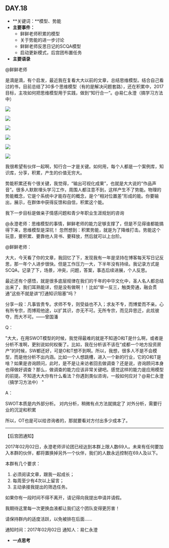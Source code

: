 ## DAY.18
+ **关键词：**模型、势能
+ **主要事件：**
    + 鲜鲜老师积累的模型
    + 关于势能的进一步讨论
    + 鲜鲜老师反思日记的SCQA模型
    + 启动更新模式，后宫团布置任务
+ **主要语录**

@鲜鲜老师

是滴是滴，有个启发，最近我在复看大大以前的文章，总结思维模型。结合自己看过的书，目前总结了30多个思维模型（有的是解决问题套路），还在积累中，2017目标，主攻如何把思维模型用于实践，做到“知行合一”。@易仁永澄（搞学习方法中） 

![](./_image/b6ad9752650bb2027df70963811f101.jpg)


![](./_image/244725adfdc507d9bda895215e3755e.jpg)


![](./_image/c67f2cb37937829fe0b948a71c1dd59.jpg)

![](./_image/b4f7d0ed09c21ff4c6974e5a4934733.jpg)


![](./_image/1c2c0bce2f00e548a33ad597ad81ca0.jpg)


![](./_image/6e82f4cedccbd750fb76d9abc995e5d.jpg)

我很希望有伙伴一起啊，知行合一才是关键。如何用，每个人都是一个案例库，知识库，分享，积累，产生的价值无穷大。

势能积累还有个很关键，我觉得，“输出可视化成果”，也就是大大说的“作品声音”。很多人默默埋头学习工作，周围人都注意不到，这样产生不了势能。物理的势能概念，它是个系统中才能存在的概念，是个“相对位置差”形成的能。你要输出，展示，在群体中获得反馈和自信，积累这个能。

我下一步目标是做亲子情感问题和青少年职业生涯规划的咨询

@永澄老师：思维模型的事情，鲜鲜老师的能力足够支撑了，但是不见得谁都能搞得下来，思维模型是深坑！
忽然想到：积累势能，就是为了降维打击。势能这个玩意，要积累、要靠他人背书、要释放，然后就可以上台阶。

@鲜鲜老师：

大大，今天看了你的文章，我回忆了下，发现我有一年是坚持在博客每天写日记反思，那一年个人进步很快。但是工作压力一大，下半年没有持续。我记录方式是SCQA，记录了下，场景，冲突，问题，答案，事态后续进展，个人反思。

最近还有个感悟，就是很多底层规律在我们的千年的中华文化中，圣人名人都总结出来了，我们耳熟能详，但是没有做啊！！比如“举一反三，触类旁通，融会贯通”这些不就是讲“打通知识阻塞”吗？

分享一段：凡事皆贵专。求师不专，则受益也不入；求友不专，而博爱而不亲。心有所专宗，而博观他途，以扩其识，亦无不可。无所专宗，而见异思迁，此炫彼夺，而大不可。——曾国潘

Q：

"大大，在用SWOT模型的时候，我觉得最难的就是不知道O和T是什么啊，或者是分析不准啊，更别说如何权衡了。比如，我在分析该不该在“成都一个地方投资房产”的时候，SW都还好，可是O和T想不到啊。所以，我想，很多人不是不会模型，而是他分析不出内涵。比如一个人想跳槽，进入一个新的行业，它的O和T是啥？如果是咨询顾问，此时，是不是让来访者回去做调查？还是说，咨询顾问本身也得做好调查？那么，做调查的能力应该非常关键吧。感觉这样的能力是应用模型的前提。不知道大大你有什么看法？你遇到类似咨询，一般如何应对？@易仁永澄（搞学习方法中） "

A：

SWOT本质是内外部分析。
对内分析，稍微有点方法就搞定了
对外分析，需要行业的沉淀和积累

所以，OT也是可以给咨询者的，那就要看对方付出多少成本了。

-------

【后宫团通知】

2017年02月02日，永澄老师评论团已经达到本群上限人数69人。未来有任何要加入本群的伙伴，都将置换掉另外一个伙伴，我们的人数永远控制在69人及以下。

本群有几个要求：
1. 必须阅读文章，跟我一起成长；
2. 每周至少有4次以上留言；
3. 主动承接我提出的筛选任务。

如果你有一段时间不得不离开，请记得向我提出申请并请假。

我期待这里每一次更换血液都让我们这个团队变得更厉害！

请保持群内的适度活跃，以免被排在后面……

通知时间：2017年02月02日
通知人：易仁永澄

+ **一点思考**

